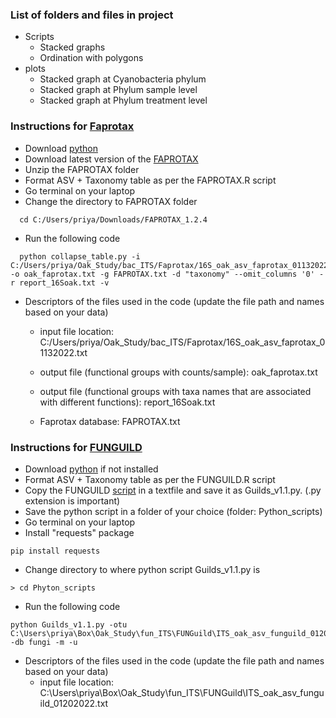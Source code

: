 ### List of folders and files in project ###
- Scripts
  - Stacked graphs
  - Ordination with polygons
- plots
  - Stacked graph at Cyanobacteria phylum
  - Stacked graph at Phylum sample level
  - Stacked graph at Phylum treatment level

### Instructions for [Faprotax](https://pages.uoregon.edu/slouca/LoucaLab/archive/FAPROTAX/lib/php/index.php) ###
- Download [python](https://www.python.org/downloads/)
- Download latest version of the [FAPROTAX](http://www.loucalab.com/archive/FAPROTAX/lib/php/index.php?section=Download) 
- Unzip the FAPROTAX folder
- Format  ASV + Taxonomy table as per the FAPROTAX.R script
- Go terminal on your laptop 
- Change the directory to FAPROTAX folder
```
  cd C:/Users/priya/Downloads/FAPROTAX_1.2.4
```
- Run the following code
```
  python collapse_table.py -i C:/Users/priya/Oak_Study/bac_ITS/Faprotax/16S_oak_asv_faprotax_01132022.txt -o oak_faprotax.txt -g FAPROTAX.txt -d "taxonomy" --omit_columns '0' -r report_16Soak.txt -v
  ```

- Descriptors of the files used in the code (update the file path and names based on your data)
  - input file location:      C:/Users/priya/Oak_Study/bac_ITS/Faprotax/16S_oak_asv_faprotax_01132022.txt
  
  - output file (functional groups with counts/sample):      oak_faprotax.txt
  
  - output file (functional groups with taxa names that are associated with different functions): report_16Soak.txt
  
  - Faprotax database: FAPROTAX.txt
  
### Instructions for [FUNGUILD](https://github.com/UMNFuN/FUNGuild) ###
- Download [python](https://www.python.org/downloads/) if not installed
- Format  ASV + Taxonomy table as per the FUNGUILD.R script
- Copy the FUNGUILD [script](https://raw.githubusercontent.com/UMNFuN/FUNGuild/master/Guilds_v1.1.py) in a textfile and save it as Guilds_v1.1.py. (.py extension is important)
- Save the python script in a folder of your choice (folder: Python_scripts)
- Go terminal on your laptop 
- Install "requests" package
```
pip install requests
```
- Change directory to where python script Guilds_v1.1.py is
```
> cd Phyton_scripts
```
- Run the following code
```
python Guilds_v1.1.py -otu C:\Users\priya\Box\Oak_Study\fun_ITS\FUNGuild\ITS_oak_asv_funguild_01202022.txt -db fungi -m -u
```
- Descriptors of the files used in the code (update the file path and names based on your data)
  - input file location:      C:\Users\priya\Box\Oak_Study\fun_ITS\FUNGuild\ITS_oak_asv_funguild_01202022.txt
  

